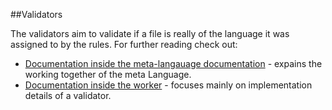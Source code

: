 ##Validators

The validators aim to validate if a file is really of the language it was assigned to by the rules. For further reading check out:

* [Documentation inside the meta-langauage documentation](https://github.com/101companies/101docs/edit/master/101meta/README.md) - expains the working together of the meta Language.
* [Documentation inside the worker](https://github.com/101companies/101worker/blob/master/validators/README.md) - focuses mainly on implementation details of a validator.
